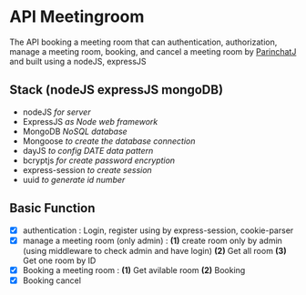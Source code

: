 # API Meetingroom

The API booking a meeting room that can authentication, authorization, manage a meeting room, booking, and cancel a meeting room by [ParinchatJ](https://github.com/ParinchatJ) and built using a nodeJS, expressJS

## Stack (nodeJS expressJS mongoDB)

* nodeJS *for server*
* ExpressJS *as Node web framework*
* MongoDB *NoSQL database*
* Mongoose *to create the database connection*
* dayJS *to config DATE data pattern*
* bcryptjs *for create password encryption*
* express-session *to create session*
* uuid *to generate id number*

## Basic Function

- [x] authentication : Login, register using by express-session, cookie-parser
- [x] manage a meeting room (only admin) : **(1)** create room only by admin (using middleware to check admin and have login) **(2)** Get all room **(3)** Get one room by ID
- [x] Booking a meeting room : **(1)** Get avilable room **(2)** Booking
- [x] Booking cancel
